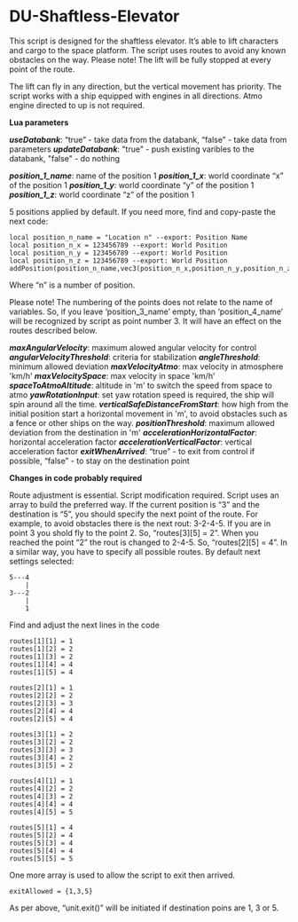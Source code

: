 # DU-Shaftless-Elevator

This script is designed for the shaftless elevator.
It’s able to lift characters and cargo to the space platform.
The script uses routes to avoid any known obstacles on the way.
Please note! The lift will be fully stopped at every point of the route.

The lift can fly in any direction, but the vertical movement has priority.
The script works with a ship equipped with engines in all directions.
Atmo engine directed to up is not required.


**Lua parameters**

***useDatabank***: “true” - take data from the databank, “false” - take data from parameters
***updateDatabank***:  "true" - push existing varibles to the databank, "false" - do nothing

***position_1_name***: name of the position 1
***position_1_x***: world coordinate  “x” of the position 1
***position_1_y***: world coordinate  “y” of the position 1
***position_1_z***: world coordinate  “z” of the position 1

5 positions applied by default.
If you need more, find and copy-paste the next code:

```
local position_n_name = "Location n" --export: Position Name
local position_n_x = 123456789 --export: World Position
local position_n_y = 123456789 --export: World Position
local position_n_z = 123456789 --export: World Position
addPosition(position_n_name,vec3(position_n_x,position_n_y,position_n_z))
```
Where “n” is a number of position.

Please note!
The numbering of the points does not relate to the name of variables.
So, if you leave  ‘position_3_name’ empty, than ‘position_4_name’ will be recognized by script as point number 3. It will have an effect on the routes described below.

***maxAngularVelocity***: maximum alowed angular velocity for control
***angularVelocityThreshold***: criteria for stabilization
***angleThreshold***: minimum allowed deviation
***maxVelocityAtmo***: max velocity in atmosphere 'km/h'
***maxVelocitySpace***: max velocity in space 'km/h'
***spaceToAtmoAltitude***:  altitude in 'm' to switch the speed from space to atmo
***yawRotationInput***: set yaw rotation speed is required, the ship will spin around all the time.
***verticalSafeDistanceFromStart***: how high from the initial position start a horizontal movement in 'm', to avoid obstacles such as a fence or other ships on the way.
***positionThreshold***: maximum allowed deviation from the destination in 'm'
***accelerationHorizontalFactor***: horizontal acceleration factor
***accelerationVerticalFactor***: vertical acceleration factor
***exitWhenArrived***:   “true” -  to exit from control if possible,  “false” -  to stay on the destination point


**Changes in code probably required**

Route adjustment is essential. Script modification required.
Script uses an array to build the preferred way.
If the current position is “3” and the destination is “5”, you should specify the next point of the route.
For example, to avoid obstacles there is the next rout: 3-2-4-5.
If you are in point 3 you shold fly to the point 2.
So, “routes[3][5] = 2”.
When you reached the point “2” the rout is changed to 2-4-5.
So, “routes[2][5] = 4”.
In a similar way, you have to specify all possible routes.
By default next settings selected:
```
5---4
    |
3---2
    |
    1
```
Find and adjust the next lines in the code
```
routes[1][1] = 1
routes[1][2] = 2
routes[1][3] = 2
routes[1][4] = 4
routes[1][5] = 4

routes[2][1] = 1
routes[2][2] = 2
routes[2][3] = 3
routes[2][4] = 4
routes[2][5] = 4

routes[3][1] = 2
routes[3][2] = 2
routes[3][3] = 3
routes[3][4] = 2
routes[3][5] = 2

routes[4][1] = 1
routes[4][2] = 2
routes[4][3] = 2
routes[4][4] = 4
routes[4][5] = 5

routes[5][1] = 4
routes[5][2] = 4
routes[5][3] = 4
routes[5][4] = 4
routes[5][5] = 5
```

One more array is used to allow the script to exit then arrived.
```
exitAllowed = {1,3,5}
```
As per above, “unit.exit()” will be initiated if destination poins are 1, 3 or 5.
